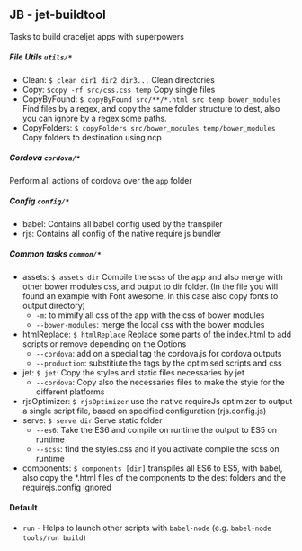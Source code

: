 ## JB - jet-buildtool

Tasks to build oraceljet apps with superpowers

##### File Utils `utils/*`

* Clean: `$ clean dir1 dir2 dir3...` Clean directories
* Copy: `$copy -rf src/css.css temp` Copy single files
* CopyByFound: `$ copyByFound src/**/*.html src temp bower_modules` Find files by a regex, and copy the same folder structure to dest, also you can ignore by a regex some paths.
* CopyFolders: `$ copyFolders src/bower_modules temp/bower_modules` Copy folders to destination using ncp

##### Cordova `cordova/*`
Perform all actions of cordova over the `app` folder

##### Config  `config/*`

* babel: Contains all babel config used by the transpiler
* rjs: Contains all config of the native require js bundler

##### Common tasks `common/*`

* assets: `$ assets dir` Compile the scss of the app and also merge with other bower modules css, and output to dir folder. (In the file you will found an example with Font awesome, in this case also copy fonts to output directory)
    * `-m`: to mimify all css of the app with the css of bower modules
    * `--bower-modules`: merge the local css with the bower modules
* htmlReplace: `$ htmlReplace` Replace some parts of the index.html to add scripts or remove depending on the Options
    * `--cordova`: add on a special tag the cordova.js for cordova outputs
    * `--production`: substitiute the tags by the optimised scripts and css
* jet: `$ jet`: Copy the styles and static files necessaries by jet
    * `--cordova`: Copy also the necessaries files to make the style for the different platforms
* rjsOptimizer: `$ rjsOptimizer` use the native requireJs optimizer to output a single script file, based on specified configuration (rjs.config.js)
* serve: `$ serve dir` Serve static folder
    * `--es6`: Take the ES6 and compile on runtime the output to ES5 on runtime
    * `--scss`: find the styles.css and if you activate compile the scss on runtime
* components: `$ components [dir]` transpiles all ES6 to ES5, with babel, also copy the *.html files of the components to the dest folders and the requirejs.config ignored

#### Default

* `run` - Helps to launch other scripts with `babel-node` (e.g. `babel-node tools/run build`)

